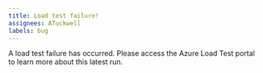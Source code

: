 ```yaml
---
title: Load test failure!
assignees: ATuckwell
labels: bug
---
```

A load test failure has occurred. Please access the Azure Load Test portal to learn more about this latest run.
